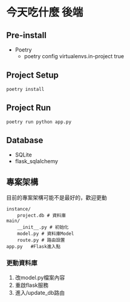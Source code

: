 # 今天吃什麼 後端

## Pre-install
- Poetry
    - poetry config virtualenvs.in-project true

## Project Setup
```
poetry install
```

## Project Run
```
poetry run python app.py
```

## Database
- SQLite 
- flask_sqlalchemy


## 專案架構
目前的專案架構可能不是最好的，歡迎更動
```
instance/
    project.db # 資料庫
main/
    __init__.py # 初始化
    model.py # 資料庫Model
    route.py # 路由設置
app.py   #Flask進入點
```

### 更動資料庫
1. 改model.py檔案內容
2. 重啟flask服務
3. 進入/update_db路由 